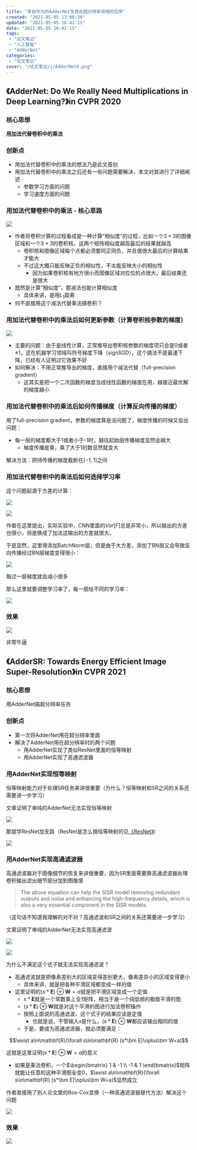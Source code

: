 ```yaml
---
title: "来自华为的AdderNet及其在超分辨率领域的应用"
created: "2021-05-05 13:06:30"
updated: "2021-05-05 16:42:15"
date: "2021-05-05 16:42:15"
tags: 
 - "论文笔记"
 - "人工智能"
 - "AdderNet"
categories: 
 - "论文笔记"
cover: "/论文笔记/i/AdderNet0.png"
---
```


## 《AdderNet: Do We Really Need Multiplications in Deep Learning?》in CVPR 2020

### 核心思想

**用加法代替卷积中的乘法**

### 创新点

* 用加法代替卷积中的乘法的想法乃是此文首创
* 用加法代替卷积中的乘法之后还有一些问题需要解决，本文对其进行了详细阐述
  * 参数学习方面的问题
  * 学习速度方面的问题

### 用加法代替卷积中的乘法 - 核心思路

![](i/AdderNet0.png)

* 作者将卷积计算的过程看成是一种计算“相似度”的过程，比如一个$3\times 3$的图像区域和一个$3\times 3$的卷积核，这两个矩阵相似度越高最后的结果就越高
  * 卷积核和图像区域每个点都必须要同正同负，并且值很大最后的计算结果才能大
  * 不过这大概只能反映正负的相似性，不太能反映大小的相似性
    * 因为如果卷积核有地方很小而图像区域对应位的点很大，最后结果还是很大
* 既然是计算“相似度”，那减法也能计算相似度
  * 具体来讲，是用$L_1$距离
* 何不直接用这个减法代替乘法搞卷积？

### 用加法代替卷积中的乘法后如何更新参数（计算卷积核参数的梯度）

![](i/AdderNet1.png)

* 主要的问题：由于是线性计算，正常推导出卷积核参数的梯度项只会是0或者$\pm 1$，这在机器学习领域叫符号梯度下降（signSGD），这个搞法不是最速下降，已经有人证明过它效果不好
* 如何解决：不用正常推导出的梯度，直接用个减法代替（full-precision gradient）
  * 这其实是把一个二次函数的梯度当成线性函数的梯度在用，越接近最优解的梯度越小

### 用加法代替卷积中的乘法后如何传播梯度（计算反向传播的梯度）

用了full-precision gradient，参数的梯度算是没问题了，梯度传播的时候又会出问题：
* 每一层的梯度都大于1或者小于-1时，越往起始层传播梯度显然会越大
  * 梯度传播是乘，乘了大于1的数显然就变大

解决方法：把待传播的梯度截断在$[-1,1]$之间

### 用加法代替卷积中的乘法后如何选择学习率

这个问题起源于方差的计算：

![](i/AdderNetVAR1.png)

![](i/AdderNetVAR2.png)

作者在这里提出，实际实验中，CNN里面的$Var[F]$总是非常小，所以输出的方差也很小，但是换成了加法这输出的方差就很大。

于是显然，这里得添加BatchNorm层，但是由于大方差，添加了BN层又会导致反向传播经过BN层梯度变得很小：

![](i/AdderNetBN.png)

每过一层梯度就会减小很多

那么这里就要调整学习率了，每一层给不同的学习率：

![](i/AdderNetAlpha.png)

### 效果

![](i/AdderNetResult.png)

非常牛逼

## 《AdderSR: Towards Energy Efficient Image Super-Resolution》in CVPR 2021

### 核心思想

用AdderNet搞超分辨率任务

### 创新点

* 第一次将AdderNet用在超分辨率里面
* 解决了AdderNet用在超分辨率时的两个问题
  * 用AdderNet实现了类似ResNet里面的恒等映射
  * 用AdderNet实现了高通滤波器

### 用AdderNet实现恒等映射

恒等映射能力对于处理SR任务来讲很重要（为什么？恒等映射和SR之间的关系还需要进一步学习）

文章证明了单纯的AdderNet无法实现恒等映射

![](i/AdderNetSR1.png)

那就学ResNet加支路（ResNet是怎么搞恒等映射的见[《ResNet》](../人工智能/ResNet.md)）

![](i/AdderNetSR2.png)

### 用AdderNet实现高通滤波器

高通滤波器对于图像细节的恢复来讲很重要，因为SR里面需要靠高通滤波器处理卷积输出滤出细节部分加到图像里

>The above equation can help the SISR model removing redundant outputs and noise and enhancing the high-frequency details, which is also a very essential component in the SISR models.

（这句话不知道我理解的对不对？高通滤波和SR之间的关系还需要进一步学习）

文章证明了单纯的AdderNet无法实现高通滤波

![](i/AdderNetSR31.png)

![](i/AdderNetSR32.png)

为什么不满足这个式子就无法实现高通滤波？
* 高通滤波就是把像素差别大的区域变得差别更大，像素差异小的区域变得更小
  * 具体来讲，就是把各种平滑区域都变成一样的值
* 这里证明的$(s*\bm E)\oplus\bm W=a$就是把平滑区域变成一个定值
  * $s*\bm E$就是一个常数乘上全1矩阵，相当于是一个纯低频的极致平滑的图
  * $(s*\bm E)\oplus\bm W$就是对这个平滑的图进行加法卷积操作
  * 按照上面说的高通滤波，这个式子的结果应该是定值
    * 也就是说，不管输入$s$是什么，$(s*\bm E)\oplus\bm W$都应该输出相同的值
  * 于是，要成为高通滤波器，就必须要满足：

$$\exist a\in\mathbf{R}(\forall s\in\mathbf{R} (s*\bm E)\oplus\bm W=a)$$

这就是这里证明$(s*\bm E)\oplus\bm W=a$的意义

* 如果是乘法卷积，一个$\begin{bmatrix} 1 & -1 \\ -1 & 1 \end{bmatrix}$矩阵就能让任意的这种平滑图全变0，$\exist a\in\mathbf{R}(\forall s\in\mathbf{R} (s*\bm E)\oplus\bm W=a)$显然成立

作者直接用了别人论文里的Box-Cox变换（一种高通滤波器替代方法）解决这个问题

![](i/AdderNetSR4.png)

### 效果

![](i/AdderNetSRR.png)
